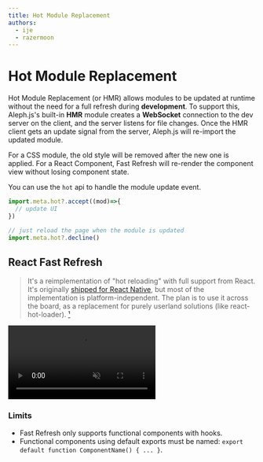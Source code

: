 ```yaml
---
title: Hot Module Replacement
authors:
  - ije
  - razermoon
---
```


# Hot Module Replacement

Hot Module Replacement (or HMR) allows modules to be updated at runtime without the need for a full refresh during **development**. To support this, Aleph.js's built-in **HMR** module creates a **WebSocket** connection to the dev server on the client, and the server listens for file changes. Once the HMR client gets an update signal from the server, Aleph.js will re-import the updated module.

For a CSS module, the old style will be removed after the new one is applied. For a React Component, Fast Refresh will re-render the component view without losing component state.

You can use the `hot` api to handle the module update event.

```js
import.meta.hot?.accept((mod)=>{
  // update UI
})

// just reload the page when the module is updated
import.meta.hot?.decline()
```

## React Fast Refresh

> It's a reimplementation of "hot reloading" with full support from React. It's originally [shipped for React Native](https://twitter.com/dan_abramov/status/1169687758849400832), but most of the implementation is platform-independent. The plan is to use it across the board, as a replacement for purely userland solutions (like react-hot-loader). [¹]

<video src="/fast-refresh.mp4" loop autoplay muted></video>

[¹]: https://github.com/facebook/react/issues/16604#issuecomment-528663101

### Limits

- Fast Refresh only supports functional components with hooks.
- Functional components using default exports must be named: `export default function ComponentName() { ... }`.
